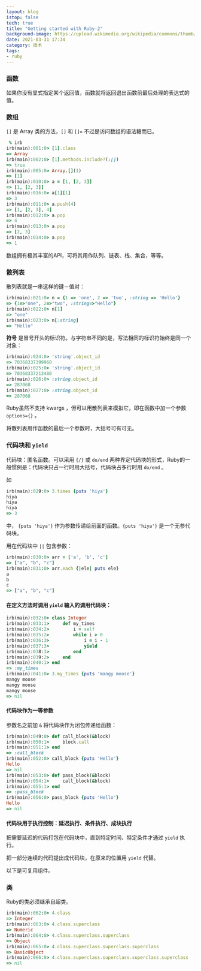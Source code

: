 ```yaml
---
layout: blog
istop: false
tech: true
title: "Getting started with Ruby-2"
background-image: https://upload.wikimedia.org/wikipedia/commons/thumb/7/73/Ruby_logo.svg/1200px-Ruby_logo.svg.png
date: 2021-03-31 17:34
category: 技术
tags:
- ruby
---
```


### 函数

如果你没有显式指定某个返回值，函数就将返回退出函数前最后处理的表达式的值。

### 数组

`[]` 是 Array 类的方法，`[]` 和 `[]=` 不过是访问数组的语法糖而已。

```ruby
 % irb
irb(main):001:0> [1].class
=> Array
irb(main):002:0> [1].methods.include?(:[])
=> true
irb(main):005:0> Array.[](1)
=> [1]
irb(main):010:0> a = [1, [2, 3]]
=> [1, [2, 3]]
irb(main):016:0> a[1][1]
=> 3
irb(main):011:0> a.push(4)
=> [1, [2, 3], 4]
irb(main):012:0> a.pop
=> 4
irb(main):013:0> a.pop
=> [2, 3]
irb(main):014:0> a.pop
=> 1
```

数组拥有极其丰富的API，可将其用作队列、链表、栈、集合，等等。

### 散列表

散列表就是一串这样的键－值对：

```ruby
irb(main):021:0> n = {1 => 'one', 2 => 'two', :string => 'Hello'}
=> {1=>"one", 2=>"two", :string=>"Hello"}
irb(main):022:0> n[1]
=> "one"
irb(main):023:0> n[:string]
=> "Hello"
```

**符号** 是冒号开头的标识符。与字符串不同的是，写法相同的标识符始终是同一个对象：

```ruby
irb(main):024:0> 'string'.object_id
=> 70368337399960
irb(main):025:0> 'string'.object_id
=> 70368337213480
irb(main):026:0> :string.object_id
=> 287068
irb(main):027:0> :string.object_id
=> 287068
```

Ruby虽然不支持 kwargs ，但可以用散列表来模拟它，即在函数中加一个参数 `options={}` 。

将散列表用作函数的最后一个参数时，大括号可有可无。

### 代码块和 `yield`

代码块：匿名函数。可以采用 `{/}` 或 `do/end` 两种界定代码块的形式，Ruby的一般惯例是：代码块只占一行时用大括号，代码块占多行时用 `do/end` 。

如

```ruby
irb(main):029:0> 3.times {puts 'hiya'}
hiya
hiya
hiya
=> 3
```

中， `{puts 'hiya'}` 作为参数传递给前面的函数。`{puts 'hiya'}` 是一个无参代码块。

用在代码块中 `||` 包含参数：

```ruby
irb(main):030:0> arr = ['a', 'b', 'c']
=> ["a", "b", "c"]
irb(main):031:0> arr.each {|ele| puts ele}
a
b
c
=> ["a", "b", "c"]
```

#### 在定义方法时调用 `yield` 输入的调用代码块：

```ruby
irb(main):032:0> class Integer
irb(main):033:1>     def my_times
irb(main):034:2>         i = self
irb(main):035:2>         while i > 0
irb(main):036:3>             i = i - 1
irb(main):037:3>             yield
irb(main):038:3>         end
irb(main):039:2>     end
irb(main):040:1> end
=> :my_times
irb(main):041:0> 3.my_times {puts 'mangy moose'}
mangy moose
mangy moose
mangy moose
=> nil
```

#### 代码块作为一等参数

参数名之前加 `&`  将代码块作为闭包传递给函数：

```ruby
irb(main):049:0> def call_block(&block)
irb(main):050:1>     block.call
irb(main):051:1> end
=> :call_block
irb(main):052:0> call_block {puts 'Hello'}
Hello
=> nil
irb(main):053:0> def pass_block(&block)
irb(main):054:1>     call_block(&block)
irb(main):055:1> end
=> :pass_block
irb(main):056:0> pass_block {puts 'Hello'}
Hello
=> nil
```

#### 代码块用于执行控制：延迟执行、条件执行、成块执行

把需要延迟的代码打包在代码块中，直到特定时间、特定条件才通过 `yield` 执行。

把一部分连续的代码提出成代码块，在原来的位置用 `yield` 代替。

以下是可复用组件。

### 类

Ruby的类必须继承自超类。

```ruby
irb(main):062:0> 4.class
=> Integer
irb(main):063:0> 4.class.superclass
=> Numeric
irb(main):064:0> 4.class.superclass.superclass
=> Object
irb(main):065:0> 4.class.superclass.superclass.superclass
=> BasicObject
irb(main):066:0> 4.class.superclass.superclass.superclass.superclass
=> nil
```

